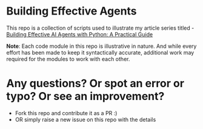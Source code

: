 # Building Effective Agents
This repo is a collection of scripts used to illustrate my article series titled - [Building Effective AI Agents with Python: A Practical Guide](https://medium.com/@mskadu/list/building-effective-ai-agents-with-python-a-practical-guide-71a21625b984)

**Note**: Each code module in this repo is illustrative in nature. And while every effort has been made to keep it syntactically accurate, additional work may required for the modules to work with each other.

# Any questions? Or spot an error or typo? Or see an improvement?
* Fork this repo and contribute it as a PR :)
* OR simply raise a new issue on this repo with the details